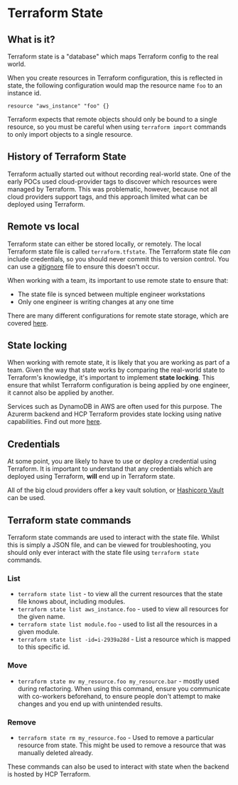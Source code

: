 # Terraform State

## What is it?

Terraform state is a "database" which maps Terraform config to the real world.  

When you create resources in Terraform configuration, this is reflected in state, the following configuration would map the resource name `foo` to an instance id.

```hcl
resource "aws_instance" "foo" {}
```

Terraform expects that remote objects should only be bound to a single resource, so you must be careful when using `terraform import` commands to only import objects to a single resource.

## History of Terraform State

Terraform actually started out without recording real-world state.  One of the early POCs used cloud-provider tags to discover which resources were managed by Terraform.  This was problematic, however, because not all cloud providers support tags, and this approach limited what can be deployed using Terraform.

## Remote vs local

Terraform state can either be stored locally, or remotely.  The local Terraform state file is called `terraform.tfstate`.  The Terraform state file *can* include credentials, so you should never commit this to version control.  You can use a [gitignore](https://github.com/github/gitignore/blob/main/Terraform.gitignore) file to ensure this doesn't occur.

When working with a team, its important to use remote state to ensure that:

* The state file is synced between multiple engineer workstations
* Only one engineer is writing changes at any one time

There are many different configurations for remote state storage, which are covered [here](./2-terraform-settings.md).

## State locking

When working with remote state, it is likely that you are working as part of a team.  Given the way that state works by comparing the real-world state to Terraform's knowledge, it's important to implement **state locking**.  This ensure that whilst Terraform configuration is being applied by one engineer, it cannot also be applied by another.

Services such as DynamoDB in AWS are often used for this purpose.  The Azurerm backend and HCP Terraform provides state locking using native capabilities.  Find out more [here](./2-terraform-settings.md).

## Credentials

At some point, you are likely to have to use or deploy a credential using Terraform.  It is important to understand that any credentials which are deployed using Terraform, **will** end up in Terraform state.  

All of the big cloud providers offer a key vault solution, or [Hashicorp Vault](https://www.vaultproject.io/) can be used.

## Terraform state commands

Terraform state commands are used to interact with the state file.  Whilst this is simply a JSON file, and can be viewed for troubleshooting, you should only ever interact with the state file using `terraform state` commands.

### List

* `terraform state list` - to view all the current resources that the state file knows about, including modules.
* `terraform state list aws_instance.foo` - used to view all resources for the given name.
* `terraform state list module.foo` - used to list all the resources in a given module.
* `terraform state list -id=i-2939a28d` - List a resource which is mapped to this specific id.

### Move

* `terraform state mv my_resource.foo my_resource.bar` - mostly used during refactoring.  When using this command, ensure you communicate with co-workers beforehand, to ensure people don't attempt to make changes and you end up with unintended results.

### Remove

* `terraform state rm my_resource.foo` - Used to remove a particular resource from state.  This might be used to remove a resource that was manually deleted already.

These commands can also be used to interact with state when the backend is hosted by HCP Terraform.
